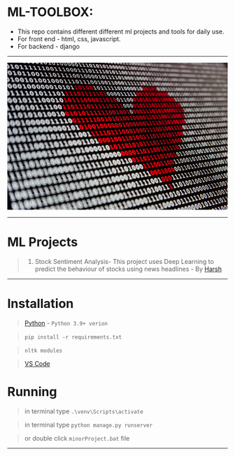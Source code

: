 # ML-TOOLBOX:

- This repo contains different different ml projects and tools for daily use.
- For front end - html, css, javascript.
- For backend - django

---

![This is an image](./assets/bg.jpg)

---

# ML Projects

> 1. Stock Sentiment Analysis- This project uses Deep Learning to predict the behaviour of stocks using news headlines - By [Harsh](https://www.linkedin.com/in/harsh-choudhary-359508194/)

---

# Installation

> [Python](https://www.python.org/downloads/) - `Python 3.9+ verion`

> `pip install -r requirements.txt`

> `nltk modules`

> [VS Code](https://code.visualstudio.com/download)

# Running
> in terminal type `.\venv\Scripts\activate`

> in terminal type `python manage.py runserver`

> or double click `minorProject.bat` file

---
